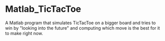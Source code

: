 # Matlab_TicTacToe
A Matlab program that simulates TicTacToe on a bigger board and tries to win by "looking into the future" and computing which move is the best for it to make right now.
